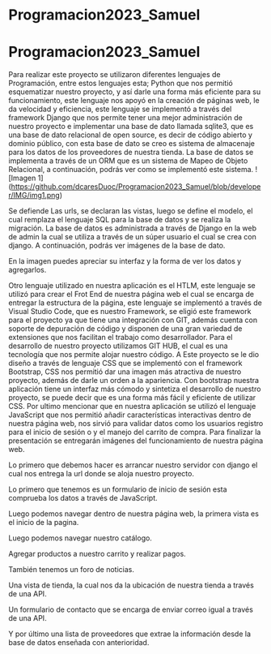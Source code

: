 # Programacion2023_Samuel
# Programacion2023_Samuel
Para realizar este proyecto se utilizaron diferentes lenguajes de Programación, entre estos lenguajes esta;
Python que nos permitió esquematizar nuestro proyecto, y así darle una forma más eficiente para su funcionamiento, este lenguaje nos apoyó en la creación de páginas web, le da velocidad y eficiencia, este lenguaje se implementó a través del framework Django que nos permite tener una mejor administración de nuestro proyecto e implementar una base de dato llamada sqlite3, que es una base de dato relacional de open source, es decir de código abierto y dominio público, con esta base de dato se creo es sistema de almacenaje para los datos de los proveedores de nuestra tienda. La base de datos se implementa a través de un ORM que es un sistema de Mapeo de Objeto Relacional, a continuación, podrás ver como se implementó este sistema.
![Imagen 1]
(https://github.com/dcaresDuoc/Programacion2023_Samuel/blob/developer/IMG/img1.png) 

 

 

 
Se defiende Las urls, se declaran las vistas, luego se define el modelo, el cual remplaza el lenguaje SQL para la base de datos y se realiza la migración.
La base de datos es administrada a través de Django en la web de admin la cual se utiliza a través de un súper usuario el cual se crea con django. A continuación, podrás ver imágenes de la base de dato.
 

 


 

En la imagen puedes apreciar su interfaz y la forma de ver los datos y agregarlos.


Otro lenguaje utilizado en nuestra aplicación es el HTLM, este lenguaje se utilizó para crear el Frot End de nuestra página web el cual se encarga de entregar la estructura de la página, este lenguaje se implementó a través de Visual Studio Code, que es nuestro Framework, se eligió este framework para el proyecto ya que tiene una integración con GIT, además cuenta con soporte de depuración de código y disponen de una gran variedad de extensiones que nos facilitan el trabajo como desarrollador. 
Para el desarrollo de nuestro proyecto utilizamos GIT HUB, el cual es una tecnología que nos permite alojar nuestro código. 
A Este proyecto se le dio diseño a través de lenguaje CSS que se implementó con el framework Bootstrap, CSS nos permitió dar una imagen más atractiva de nuestro proyecto, además de darle un orden a la apariencia. Con bootstrap nuestra aplicación tiene un interfaz más cómodo y sintetiza el desarrollo de nuestro proyecto, se puede decir que es una forma más fácil y eficiente de utilizar CSS. 
Por ultimo mencionar que en nuestra aplicación se utilizó el lenguaje JavaScript que nos permitió añadir características interactivas dentro de nuestra página web, nos sirvió para validar datos como los usuarios registro para el inicio de sesión o y el manejo del carrito de compra.
Para finalizar la presentación se entregarán imágenes del funcionamiento de nuestra página web.
 

Lo primero que debemos hacer es arrancar nuestro servidor con django el cual nos entrega la url donde se aloja nuestro proyecto.
 
Lo primero que tenemos es un formulario de inicio de sesión esta comprueba los datos a través de JavaScript.
 
Luego podemos navegar dentro de nuestra página web, la primera vista es el inicio de la pagina.
 

Luego podemos navegar nuestro catálogo.
 

Agregar productos a nuestro carrito y realizar pagos.

También tenemos un foro de noticias.
 

Una vista de tienda, la cual nos da la ubicación de nuestra tienda a través de una API.
 

Un formulario de contacto que se encarga de enviar correo igual a través de una API.
 

Y por último una lista de proveedores que extrae la información desde la base de datos enseñada con anterioridad.

 




